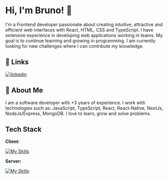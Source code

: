 

# Hi, I'm Bruno! 👋

I'm a Frontend developer passionate about creating intuitive, attractive and efficient web interfaces with React, HTML, CSS
and TypeScript. I have extensive experience in developing web applications working in teams.
My goal is to continue learning and growing in programming.
I am currently looking for new challenges where I can contribute my knowledge.
## 🔗 Links


[![linkedin](https://img.shields.io/badge/linkedin-0A66C2?style=for-the-badge&logo=linkedin&logoColor=white)](www.linkedin.com/in/brunobriccola)




## 🚀 About Me
I am a software developer with +3 years of experience. I work with technologies such as: JavaScript, TypeScript, React, React-Native, NextJs, NodeJs/Express, MongoDB. I love to learn, grow and solve problems.

## Tech Stack

**Client:** 

[![My Skills](https://skillicons.dev/icons?i=react,js,ts,html,css,redux,next,tailwind)](https://skillicons.dev) 

**Server:** 

[![My Skills](https://skillicons.dev/icons?i=nodejs,mongodb,express)](https://skillicons.dev)


